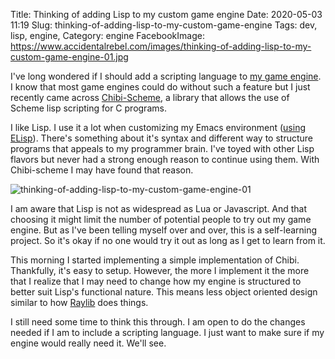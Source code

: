 Title: Thinking of adding Lisp to my custom game engine
Date: 2020-05-03 11:19
Slug: thinking-of-adding-lisp-to-my-custom-game-engine
Tags: dev, lisp, engine, 
Category: engine
FacebookImage: https://www.accidentalrebel.com/images/thinking-of-adding-lisp-to-my-custom-game-engine-01.jpg

   I've long wondered if I should add a scripting language to [my game engine](https://github.com/accidentalrebel/Rebel-Game-Engine). I know that most game engines could do without such a feature but I just recently came across [Chibi-Scheme](https://github.com/ashinn/chibi-scheme), a library that allows the use of Scheme lisp scripting for C programs. 
   
   I like Lisp. I use it a lot when customizing my Emacs environment ([using ELisp](https://github.com/accidentalrebel?tab=repositories&q=&type=&language=emacs+lisp)). There's something about it's syntax and different way to structure programs that appeals to my programmer brain. I've toyed with other Lisp flavors but never had a strong enough reason to continue using them. With Chibi-scheme I may have found that reason.
   
![thinking-of-adding-lisp-to-my-custom-game-engine-01]({attach}/images/thinking-of-adding-lisp-to-my-custom-game-engine-01.jpg)

   I am aware that Lisp is not as widespread as Lua or Javascript. And that choosing it might limit the number of potential people to try out my game engine. But as I've been telling myself over and over, this is a self-learning project. So it's okay if no one would try it out as long as I get to learn from it.

   This morning I started implementing a simple implementation of Chibi. Thankfully, it's easy to setup. However, the more I implement it the more that I realize that I may need to change how my engine is structured to better suit Lisp's functional nature. This means less object oriented design similar to how [Raylib](https://www.raylib.com/index.html) does things. 

   I still need some time to think this through. I am open to do the changes needed if I am to include a scripting language. I just want to make sure if my engine would really need it. We'll see.
